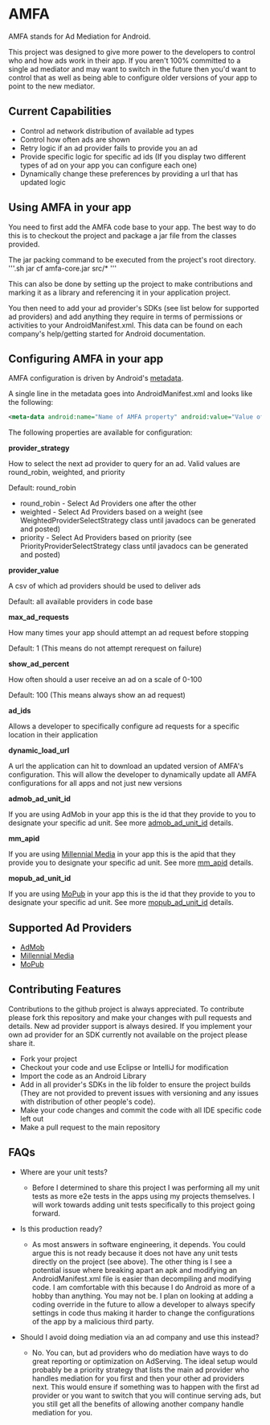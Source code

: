 AMFA
=======

AMFA stands for Ad Mediation for Android.

This project was designed to give more power to the developers to control who and how ads work in their app.  If you aren't 100% committed to a single ad mediator and may want to switch in the future then you'd want to control that as well as being able to configure older versions of your app to point to the new mediator.  

Current Capabilities
--------------------
* Control ad network distribution of available ad types
* Control how often ads are shown
* Retry logic if an ad provider fails to provide you an ad
* Provide specific logic for specific ad ids (If you display two different types of ad on your app you can configure each one)
* Dynamically change these preferences by providing a url that has updated logic

Using AMFA in your app
----------------------

You need to first add the AMFA code base to your app. The best way to do this is to checkout the project and package a jar file from the classes provided.

The jar packing command to be executed from the project's root directory.
'''.sh
jar cf amfa-core.jar src/*
'''

This can also be done by setting up the project to make contributions and marking it as a library and referencing it in your application project.

You then need to add your ad provider's SDKs (see list below for supported ad providers) and add anything they require in terms of permissions or activities to your AndroidManifest.xml. This data can be found on each company's help/getting started for Android documentation.

Configuring AMFA in your app
----------------------------

AMFA configuration is driven by Android's [metadata].

A single line in the metadata goes into AndroidManifest.xml and looks like the following:

```xml
<meta-data android:name="Name of AMFA property" android:value="Value of AMFA property" />
```

The following properties are available for configuration:

**provider_strategy**

How to select the next ad provider to query for an ad. Valid values are round_robin, weighted, and priority

Default: round_robin
  * round_robin - Select Ad Providers one after the other
  * weighted - Select Ad Providers based on a weight (see WeightedProviderSelectStrategy class until javadocs can be generated and posted)
  * priority - Select Ad Providers based on priority (see PriorityProviderSelectStrategy class until javadocs can be generated and posted)
  
**provider_value**

A csv of which ad providers should be used to deliver ads 

Default: all available providers in code base

**max_ad_requests**

How many times your app should attempt an ad request before stopping 

Default: 1 (This means do not attempt rerequest on failure)

**show_ad_percent**

How often should a user receive an ad on a scale of 0-100 

Default: 100 (This means always show an ad request)

**ad_ids**

Allows a developer to specifically configure ad requests for a specific location in their application

**dynamic_load_url**

A url the application can hit to download an updated version of AMFA's configuration. This will allow the developer to dynamically update all AMFA configurations for all apps and not just new versions

**admob_ad_unit_id**

If you are using AdMob in your app this is the id that they provide to you to designate your specific ad unit. See more [admob_ad_unit_id] details.

**mm_apid**

If you are using [Millennial Media] in your app this is the apid that they provide you to designate your specific ad unit. See more [mm_apid] details.

**mopub_ad_unit_id**

If you are using [MoPub] in your app this is the id that they provide to you to designate your specific ad unit. See more [mopub_ad_unit_id] details.


Supported Ad Providers
----------------------
* [AdMob]
* [Millennial Media]
* [MoPub]


Contributing Features
---------------------

Contributions to the github project is always appreciated. To contribute please fork this repository and make your changes with pull requests and details. New ad provider support is always desired. If you implement your own ad provider for an SDK currently not available on the project please share it.

* Fork your project
* Checkout your code and use Eclipse or IntelliJ for modification
* Import the code as an Android Library
* Add in all provider's SDKs in the lib folder to ensure the project builds (They are not provided to prevent issues with versioning and any issues with distribution of other people's code).
* Make your code changes and commit the code with all IDE specific code left out
* Make a pull request to the main repository

FAQs
-----
* Where are your unit tests?
  * Before I determined to share this project I was performing all my unit tests as more e2e tests in the apps using my projects themselves. I will work towards adding unit tests specifically to this project going forward.

* Is this production ready?
  * As most answers in software engineering, it depends. You could argue this is not ready because it does not have any unit tests directly on the project (see above). The other thing is I see a potential issue where breaking apart an apk and modifying an AndroidManifest.xml file is easier than decompiling and modifying code. I am comfortable with this because I do Android as more of a hobby than anything.  You may not be. I plan on looking at adding a coding override in the future to allow a developer to always specify settings in code thus making it harder to change the configurations of the app by a malicious third party. 

* Should I avoid doing mediation via an ad company and use this instead?
  * No.  You can, but ad providers who do mediation have ways to do great reporting or optimization on AdServing.  The ideal setup would probably be a priority strategy that lists the main ad provider who handles mediation for you first and then your other ad providers next.  This would ensure if something was to happen with the first ad provider or you want to switch that you will continue serving ads, but you still get all the benefits of allowing another company handle mediation for you.


[metadata]:http://developer.android.com/guide/topics/manifest/meta-data-element.html
[AdMob]: https://www.google.com/ads/admob/
[admob_ad_unit_id]:https://support.google.com/admob/v2/answer/3016009
[Millennial Media]: http://www.mmedia.com
[mm_apid]: http://docs.millennialmedia.com/android-SDK/AndroidFAQ.html
[MoPub]: http://www.mopub.com/
[mopub_ad_unit_id]: https://dev.twitter.com/mopub/android/interstitial